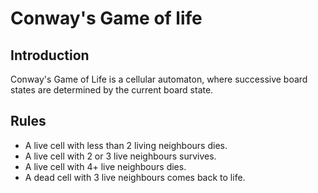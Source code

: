 # Conway's Game of life

## Introduction

Conway's Game of Life is a cellular automaton, where successive board states are determined by the current board state.

## Rules

- A live cell with less than 2 living neighbours dies.
- A live cell with 2 or 3 live neighbours survives.
- A live cell with 4+ live neighbours dies.
- A dead cell with 3 live neighbours comes back to life.
